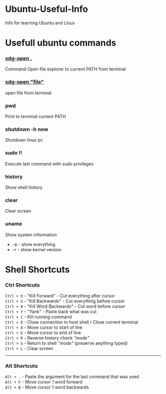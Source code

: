 # Ubuntu-Useful-Info
Info for learning Ubuntu and Linux

# Usefull ubuntu commands

### <ins>xdg-open .</ins>
Command Open file explorer to current PATH from terminal
### <ins>xdg-open "file"</ins>
open file from terminal
### pwd
Print to terminal current PATH
### shutdown -h now
Shutdown linux pc
### sudo !!
Execute last command with sudo privileges
### history
Show shell history
### clear
Clear screen
### uname
Show system information
  * -a - show everything
  * -r - show kernel version


# Shell Shortcuts
<h3>Ctrl Shortcuts</h3>

`Ctrl + K` - "Kill Forward" - Cut everything after cursor<br>
`Ctrl + U` - "Kill Backwards" - Cut everything before cursor<br>
`Ctrl + W` - "Kill Word Backwards" - Cut word before cursor<br>
`Ctrl + Y` - "Yank" - Paste back what was cut<br>
`Ctrl + C` - Kill running command<br>
`Ctrl + D` - Close connection to host shell / Close current terminal<br>
`Ctrl + A` - Move cursor to start of line<br>
`Ctrl + E` - Move cursor to end of line<br>
`Ctrl + R` - Reverse history check <i>"mode"</i><br>
`Ctrl + G` - Return to shell <i>"mode"</i> (preserve anything typed)<br>
`Ctrl + L` - Clear screen<br>
<hr>
<h3>Alt Shortcuts</h3>

`Alt + .` - Paste the argument for the last command that was used<br>
`Alt + F` - Move cursor 1 word forward<br>
`Alt + B` - Move cursor 1 word backwards<br>
